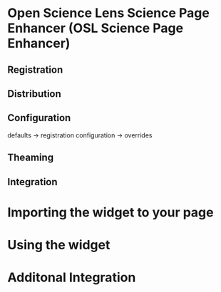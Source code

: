 # Open Science Lens Science Page Enhancer (OSL Science Page Enhancer)

## Registration

## Distribution

## Configuration
defaults -> registration configuration -> overrides

## Theaming

## Integration

# Importing the widget to your page

# Using the widget

# Additonal Integration



